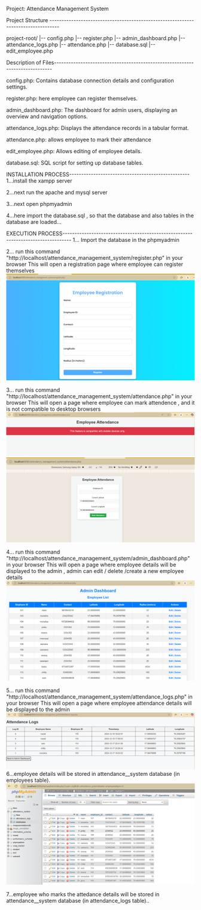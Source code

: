 Project: Attendance Management System

Project Structure ----------------------------------------------------------------------------------

project-root/
|-- config.php
|-- register.php
|-- admin_dashboard.php
|-- attendance_logs.php
|-- attendance.php
|-- database.sql
|-- edit_employee.php


Description of Files-----------------------------------------------------------------------------

config.php: Contains database connection details and configuration settings.

register.php: here employee can register themselves.

admin_dashboard.php: The dashboard for admin users, displaying an overview and navigation options.

attendance_logs.php: Displays the attendance records in a tabular format.

attendance.php: allows employee to mark their attendance

edit_employee.php: Allows editing of employee details.

database.sql: SQL script for setting up database tables.

INSTALLATION PROCESS--------------------------------------------------
 1...install the xampp server

 2...next run the apache and mysql server

 3...next open phpmyadmin

 4...here import the database.sql , so that the database and also tables in the database are loaded...


EXECUTION PROCESS---------------------------------------------------------------------------------
 1... Import the database in the phpmyadmin

 2... run this command "http://localhost/attendance_management_system/register.php" in your browser
      This will open a registration page where employee can register themselves
![registeroutput](registeroutput.png)
      
    
 3... run this command "http://localhost/attendance_management_system/attendance.php" in your browser
      This will open a page where employee can mark attendence , and it is not compatible to desktop browsers
       ![attoutput](attendancemarkingoutput_when_opened_in_desktop.png)
       ![attoutput](attendancemarkingutput.png)


 4... run this command "http://localhost/attendance_management_system/admin_dashboard.php" in your browser
      This will open a page where employee details will be displayed to the admin , admin can edit / delete /create a new employee details
      ![admin](admindashboardoutput.png)

 5... run this command "http://localhost/attendance_management_system/attendance_logs.php" in your browser
      This will open a page where employee attendance details will be displayed to the admin
    ![attlogs](attendancelogsoutput.png)
 6...employee details will be stored in attendance__system database (in employees table). 
 ![employeetableop](employeetableoutputbackend.png)

 7...employee who marks the attedance details will be   stored in attendance__system database (in attendance_logs table)..
 



